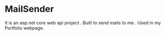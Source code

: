 # MailSender
It is an asp.net core web api project .  Built to send mails to me . Used in my Portfolio webpage.
